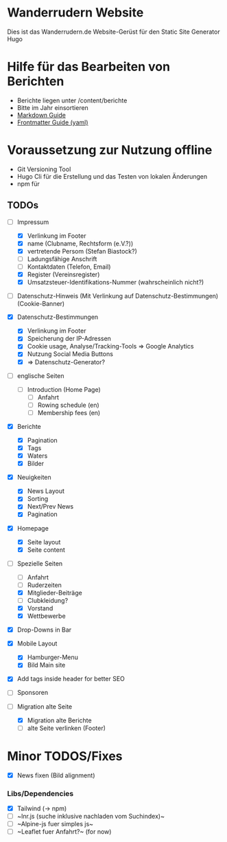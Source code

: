 # Wanderrudern Website

Dies ist das Wanderrudern.de Website-Gerüst für den Static Site Generator Hugo

# Hilfe für das Bearbeiten von Berichten

- Berichte liegen unter /content/berichte
- Bitte im Jahr einsortieren
- [Markdown Guide](https://www.markdownguide.org/cheat-sheet/)
- [Frontmatter Guide (yaml)](https://quickref.me/yaml)

# Voraussetzung zur Nutzung offline

- Git Versioning Tool
- Hugo Cli für die Erstellung und das Testen von lokalen Änderungen
- npm für

## TODOs
- [ ] Impressum
    - [X] Verlinkung im Footer
    - [X] name (Clubname, Rechtsform (e.V.?))
    - [X] vertretende Persom (Stefan Biastock?)
    - [ ] Ladungsfähige Anschrift
    - [ ] Kontaktdaten (Telefon, Email)
    - [X] Register (Vereinsregister)
    - [X] Umsatzsteuer-Identifikations-Nummer (wahrscheinlich nicht?)
- [ ] Datenschutz-Hinweis (Mit Verlinkung auf Datenschutz-Bestimmungen) (Cookie-Banner)
- [X] Datenschutz-Bestimmungen
    - [X] Verlinkung im Footer
    - [X] Speicherung der IP-Adressen
    - [X] Cookie usage, Analyse/Tracking-Tools => Google Analytics
    - [X] Nutzung Social Media Buttons
    - [X] => Datenschutz-Generator?
- [ ] englische Seiten
    - [ ] Introduction (Home Page)
        - [ ] Anfahrt
        - [ ] Rowing schedule (en)
        - [ ] Membership fees (en)
- [x] Berichte
    - [x] Pagination
    - [x] Tags
    - [x] Waters
    - [X] Bilder
- [x] Neuigkeiten
    - [x] News Layout
    - [x] Sorting
    - [x] Next/Prev News
    - [x] Pagination
- [x] Homepage
    - [x] Seite layout
    - [x] Seite content
- [ ] Spezielle Seiten
    - [ ] Anfahrt
    - [ ] Ruderzeiten
    - [x] Mitglieder-Beiträge
    - [ ] Clubkleidung?
    - [x] Vorstand
    - [x] Wettbewerbe
- [x] Drop-Downs in Bar
- [x] Mobile Layout
    - [x] Hamburger-Menu
    - [x] Bild Main site
- [x] Add tags inside header for better SEO
- [ ] Sponsoren

- [ ] Migration alte Seite
    - [X] Migration alte Berichte
    - [ ] alte Seite verlinken (Footer)

# Minor TODOS/Fixes
- [X] News fixen (Bild alignment)

### Libs/Dependencies
- [x] Tailwind (-> npm)
- [ ] ~lnr.js (suche inklusive nachladen vom Suchindex)~
- [ ] ~Alpine-js fuer simples js~
- [ ] ~Leaflet fuer Anfahrt?~ (for now)

